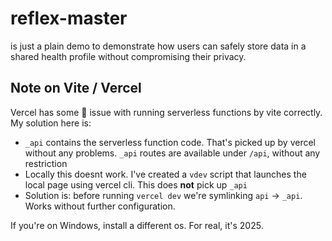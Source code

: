 # reflex-master

is just a plain demo to demonstrate how users can safely store data in a shared health profile without compromising their privacy.

## Note on Vite / Vercel

Vercel has some 💩 issue with running serverless functions by vite correctly. My solution here is:

- `_api` contains the serverless function code. That's picked up by vercel without any problems. `_api` routes are available under `/api`, without any restriction
- Locally this doesnt work. I've created a `vdev` script that launches the local page using vercel cli. This does **not** pick up `_api`
- Solution is: before running `vercel dev` we're symlinking `api` -> `_api`. Works without further configuration.

If you're on Windows, install a different os. For real, it's 2025.